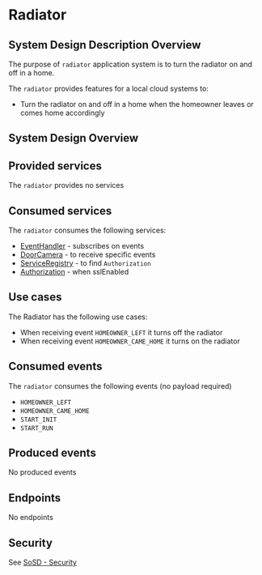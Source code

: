 # Radiator

<a name="radiator_sdd" />

## System Design Description Overview

The purpose of `radiator` application system is to turn the radiator on and off in a home.

The `radiator` provides features for a local cloud systems to:
* Turn the radiator on and off in a home when the homeowner leaves or comes home accordingly

<a name="radiator_sysd" />

## System Design Overview

<a name="radiator_provided_services" />

## Provided services

The `radiator` provides no services

<a name="radiator_consumed_services" />

## Consumed services

The `radiator` consumes the following services:
* [EventHandler](https://github.com/arrowhead-f/core-java-spring/blob/aitia-docs/eventhandler) - subscribes on events
* [DoorCamera](/docs/doorcamera) - to receive specific events
* [ServiceRegistry](https://github.com/arrowhead-f/core-java-spring/blob/aitia-docs/serviceregistry) - to find `Authorization`
* [Authorization](https://github.com/arrowhead-f/core-java-spring/blob/aitia-docs/authorization) - when sslEnabled

<a name="radiator_usecases" />

## Use cases

The Radiator has the following use cases:
* When receiving event `HOMEOWNER_LEFT` it turns off the radiator
* When receiving event `HOMEOWNER_CAME_HOME` it turns on the radiator

<a name="radiator_consumed_events" />

## Consumed events

The `radiator` consumes the following events (no payload required)
* `HOMEOWNER_LEFT`
* `HOMEOWNER_CAME_HOME`
* `START_INIT`
* `START_RUN`

<a name="radiator_produced_events" />

## Produced events

No produced events

<a name="radiator_endpoints" />

## Endpoints

No endpoints

## Security
See [SoSD - Security](https://github.com/David-Ernstsson/arrowhead-project/tree/main/docs#security)

